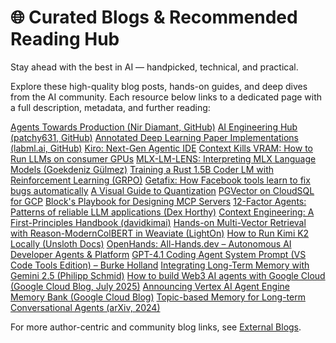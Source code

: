 # 🌐 Curated Blogs & Recommended Reading Hub

Stay ahead with the best in AI — handpicked, technical, and practical.

Explore these high-quality blog posts, hands-on guides, and deep dives from the AI community. Each resource below links to a dedicated page with a full description, metadata, and further reading:


[Agents Towards Production (Nir Diamant, GitHub)](./agents-towards-production.md)
[AI Engineering Hub (patchy631, GitHub)](./ai-engineering-hub.md)
[Annotated Deep Learning Paper Implementations (labml.ai, GitHub)](./annotated-deep-learning-paper-implementations.md)
[Kiro: Next-Gen Agentic IDE](./kiro.md)
[Context Kills VRAM: How to Run LLMs on consumer GPUs](./context-kills-vram.md)
[MLX-LM-LENS: Interpreting MLX Language Models (Goekdeniz Gülmez)](./mlx-lm-lens.md)
[Training a Rust 1.5B Coder LM with Reinforcement Learning (GRPO)](./rust-coder-lm-grpo.md)
[Getafix: How Facebook tools learn to fix bugs automatically](./getafix-facebook.md)
[A Visual Guide to Quantization](./visual-guide-quantization.md)
[PGVector on CloudSQL for GCP](./pgvector-cloudsql-gcp.md)
[Block's Playbook for Designing MCP Servers](./blocks-mcp-server-playbook.md)
[12-Factor Agents: Patterns of reliable LLM applications (Dex Horthy)](./12-factor-agents.md)
[Context Engineering: A First-Principles Handbook (davidkimai)](./context-engineering-handbook.md)
[Hands-on Multi-Vector Retrieval with Reason-ModernColBERT in Weaviate (LightOn)](./multi-vector-retrieval-weaviate.md)
[How to Run Kimi K2 Locally (Unsloth Docs)](./kimi-k2-locally.md)
[OpenHands: All-Hands.dev – Autonomous AI Developer Agents & Platform](./openhands.md)
[GPT-4.1 Coding Agent System Prompt (VS Code Tools Edition) – Burke Holland](./gpt4-coding-agent-system-prompt.md)
[Integrating Long-Term Memory with Gemini 2.5 (Philipp Schmid)](./gemini2-5-memory.md)
[How to build Web3 AI agents with Google Cloud (Google Cloud Blog, July 2025)](./web3-ai-agents-google-cloud.md)
[Announcing Vertex AI Agent Engine Memory Bank (Google Cloud Blog)](./vertex-ai-memory-bank.md)
[Topic-based Memory for Long-term Conversational Agents (arXiv, 2024)](./topic-memory-conversational-agents.md)

For more author-centric and community blog links, see [External Blogs](../external-blogs/blogs.md).
